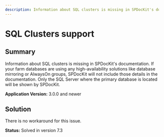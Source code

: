 ```yaml
---
description: Information about SQL clusters is missing in SPDocKit's documentation.
---
```


# SQL Clusters support

## **Summary**

Information about SQL clusters is missing in SPDocKit's documentation. If your farm databases are using any high-availability solutions like database mirroring or AlwaysOn groups, SPDocKit will not include those details in the documentation. Only the SQL Server where the primary database is located will be shown by SPDocKit.

**Application Version:** 3.0.0 and newer

## **Solution**

There is no workaround for this issue.

**Status:** Solved in version 7.3

